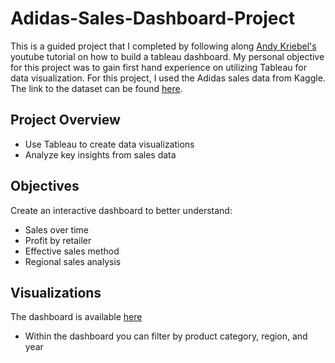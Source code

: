 # Adidas-Sales-Dashboard-Project
This is a guided project that I completed by following along [Andy Kriebel's](https://www.youtube.com/watch?v=3w4s_6r3B6A&ab_channel=AndyKriebel) youtube tutorial on how to build a tableau dashboard. My personal objective for this project was to gain first hand experience on utilizing Tableau for data visualization. For this project, I used the Adidas sales data from Kaggle. The link to the dataset can be found [here](https://www.kaggle.com/datasets/vishwas199728/adidas-sales-data).
## Project Overview
- Use Tableau to create data visualizations 
- Analyze key insights from sales data
## Objectives
Create an interactive dashboard to better understand:
- Sales over time
- Profit by retailer
- Effective sales method
- Regional sales analysis
## Visualizations
The dashboard is available [here](https://public.tableau.com/app/profile/tommy.truong/viz/AdidasSalesDashboard_16966298574710/Dashboard1)
- Within the dashboard you can filter by product category, region, and year
